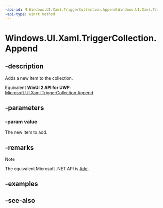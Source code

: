 ```yaml
---
-api-id: M:Windows.UI.Xaml.TriggerCollection.Append(Windows.UI.Xaml.TriggerBase)
-api-type: winrt method
---
```


<!-- Method syntax
public void Append(Windows.UI.Xaml.TriggerBase value)
-->

# Windows.UI.Xaml.TriggerCollection.Append

## -description
Adds a new item to the collection.

Equivalent **WinUI 2 API for UWP**: [Microsoft.UI.Xaml.TriggerCollection.Append](/windows/winui/api/microsoft.ui.xaml.triggercollection.append).

## -parameters
### -param value
The new item to add.

## -remarks
> [!NOTE]
> The equivalent Microsoft .NET API is [Add](/dotnet/api/system.collections.objectmodel.collection-1.add).

## -examples

## -see-also
